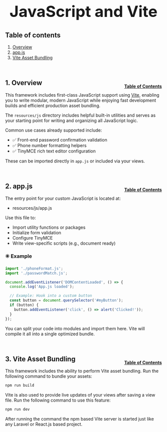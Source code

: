 <h1 style="font-size: 50px; text-align: center;">JavaScript and Vite</h1>

## Table of contents
1. [Overview](#overview)
2. [app.js](#app_js)
3. [Vite Asset Bundling](#vite-asset-bundling)

<br>

## 1. Overview <a id="overview"></a><span style="float: right; font-size: 14px; padding-top: 15px;">[Table of Contents](#table-of-contents)</span>
This framework includes first-class JavaScript support using [Vite](https://vitejs.dev/), enabling you to write modular, modern JavaScript while enjoying fast development builds and efficient production asset bundling.

The `resources/js` directory includes helpful built-in utilities and serves as your starting point for writing and organizing all JavaScript logic.

Common use cases already supported include:
- ✅ Front-end password confirmation validation  
- ✅ Phone number formatting helpers  
- ✅ TinyMCE rich text editor configuration

These can be imported directly in `app.js` or included via your views.

<br>

## 2. app.js <a id="app_js"></a><span style="float: right; font-size: 14px; padding-top: 15px;">[Table of Contents](#table-of-contents)</span>
The entry point for your custom JavaScript is located at:
- resources/js/app.js

Use this file to:
- Import utility functions or packages
- Initialize form validation
- Configure TinyMCE
- Write view-specific scripts (e.g., document ready)

### ✳️ Example
```js
import './phoneFormat.js';
import './passwordMatch.js';

document.addEventListener('DOMContentLoaded', () => {
  console.log('App.js loaded');

  // Example: Hook into a custom button
  const button = document.querySelector('#myButton');
  if (button) {
    button.addEventListener('click', () => alert('Clicked!'));
  }
});
```

You can split your code into modules and import them here. Vite will compile it all into a single optimized bundle.

<br>

## 3. Vite Asset Bundling <a id="vite-asset-bundling"></a><span style="float: right; font-size: 14px; padding-top: 15px;">[Table of Contents](#table-of-contents)</span>
This framework includes the ability to perform Vite asset bundling.  Run the following command to bundle your assets:

```sh
npm run build
```

Vite is also used to provide live updates of your views after saving a view file.  Run the following command to use this feature:

```sh
npm run dev
```

After running the command the npm based Vite server is started just like any Laravel or React.js based project.